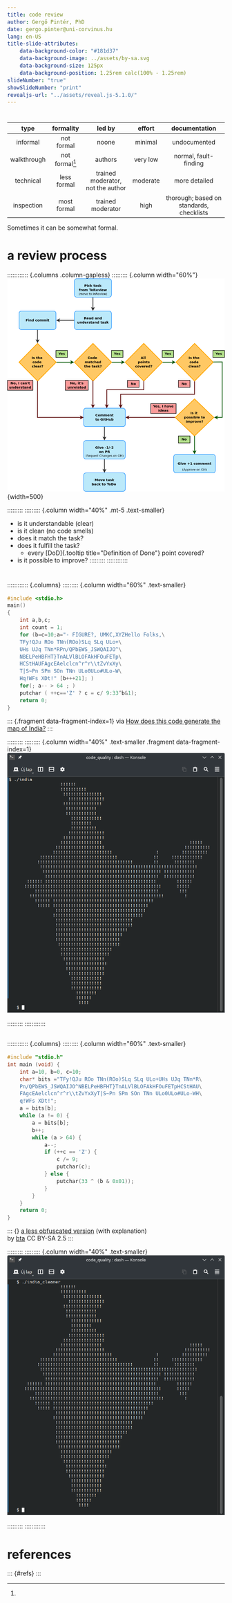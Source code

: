 ```yaml
---
title: code review
author: Gergő Pintér, PhD
date: gergo.pinter@uni-corvinus.hu
lang: en-US
title-slide-attributes:
    data-background-color: "#181d37"
    data-background-image: ../assets/by-sa.svg
    data-background-size: 125px
    data-background-position: 1.25rem calc(100% - 1.25rem)
slideNumber: "true"
showSlideNumber: "print"
revealjs-url: "../assets/reveal.js-5.1.0/"
---
```


# 

|type       |formality     |led by                           |effort  |documentation                             |
|:---------:|:------------:|:-------------------------------:|:------:|:----------------------------------------:|
|informal   |not formal    |noone                            |minimal |undocumented                              |
|walkthrough|not formal[^1]|authors                          |very low|normal, fault-finding                     |
|technical  |less formal   |trained moderator, not the author|moderate|more detailed                             |
|inspection |most formal   |trained moderator                |high    |thorough; based on  standards, checklists |

[^1]:
Sometimes it can be somewhat formal.

# a review process

:::::::::::: {.columns .column-gapless}
::::::::: {.column width="60%"}
![](figures/proc3.png){width=500}

:::::::::
::::::::: {.column width="40%" .mt-5 .text-smaller}
- is it understandable (clear)
- is it clean (no code smells)
- does it match the task?
- does it fulfill the task?
    - every [DoD]{.tooltip title="Definition of Done"} point covered?
- is it possible to improve?
:::::::::
::::::::::::


#

:::::::::::: {.columns}
::::::::: {.column width="60%" .text-smaller}
```c
#include <stdio.h>
main()
{
    int a,b,c;
    int count = 1;
    for (b=c=10;a="- FIGURE?, UMKC,XYZHello Folks,\
    TFy!QJu ROo TNn(ROo)SLq SLq ULo+\
    UHs UJq TNn*RPn/QPbEWS_JSWQAIJO^\
    NBELPeHBFHT}TnALVlBLOFAkHFOuFETp\
    HCStHAUFAgcEAelclcn^r^r\\tZvYxXy\
    T|S~Pn SPm SOn TNn ULo0ULo#ULo-W\
    Hq!WFs XDt!" [b+++21]; )
    for(; a-- > 64 ; )
    putchar ( ++c=='Z' ? c = c/ 9:33^b&1);
    return 0;
}
```

::: {.fragment data-fragment-index=1}
via [How does this code generate the map of India?](https://stackoverflow.com/questions/3533348/how-does-this-code-generate-the-map-of-india)
:::

:::::::::
::::::::: {.column width="40%" .text-smaller .fragment data-fragment-index=1}
![](figures/india.png)

:::::::::
::::::::::::

##

:::::::::::: {.columns}
::::::::: {.column width="60%" .text-smaller}
```c
#include "stdio.h"
int main (void) {
    int a=10, b=0, c=10;
    char* bits ="TFy!QJu ROo TNn(ROo)SLq SLq ULo+UHs UJq TNn*R\
    Pn/QPbEWS_JSWQAIJO^NBELPeHBFHT}TnALVlBLOFAkHFOuFETpHCStHAU\
    FAgcEAelclcn^r^r\\tZvYxXyT|S~Pn SPm SOn TNn ULo0ULo#ULo-WH\
    q!WFs XDt!";
    a = bits[b];
    while (a != 0) {
        a = bits[b];
        b++;
        while (a > 64) {
            a--;
            if (++c == 'Z') {
                c /= 9;
                putchar(c);
            } else {
                putchar(33 ^ (b & 0x01));
            }
        }
    }
    return 0;
}
```

::: {}
[a less obfuscated version](https://stackoverflow.com/a/3533420/4737417) (with explanation)<br>by [bta](https://stackoverflow.com/users/79566/bta) CC&nbsp;BY-SA&nbsp;2.5
:::

:::::::::
::::::::: {.column width="40%" .text-smaller}
![](figures/india_cleaner.png)

:::::::::
::::::::::::


# references

::: {#refs}
:::

